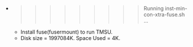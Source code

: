 * >>>>>>>>> Running inst-min-con-xtra-fuse.sh ...
  * Install fuse(fusermount) to run TMSU.
  * Disk size = 1997084K. Space Used = 4K.
